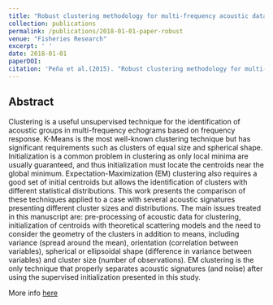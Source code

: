 ```yaml
---
title: "Robust clustering methodology for multi-frequency acoustic data: A review of standardization, initialization and cluster geometry"
collection: publications
permalink: /publications/2018-01-01-paper-robust
venue: "Fisheries Research"
excerpt: ' '
date: 2018-01-01
paperDOI: 
citation: 'Peña et al.(2015). "Robust clustering methodology for multi-frequency acoustic data: A review of standardization, initialization and cluster geometry." <i>Fisheries Research</i>. 200, 49-60.'
---
```


## Abstract
Clustering is a useful unsupervised technique for the identification of acoustic groups in multi-frequency echograms based on frequency response. K-Means is the most well-known clustering technique but has significant requirements such as clusters of equal size and spherical shape. Initialization is a common problem in clustering as only local minima are usually guaranteed, and thus initialization must locate the centroids near the global minimum. Expectation-Maximization (EM) clustering also requires a good set of initial centroids but allows the identification of clusters with different statistical distributions. This work presents the comparison of these techniques applied to a case with several acoustic signatures presenting different cluster sizes and distributions. The main issues treated in this manuscript are: pre-processing of acoustic data for clustering, initialization of centroids with theoretical scattering models and the need to consider the geometry of the clusters in addition to means, including variance (spread around the mean), orientation (correlation between variables), spherical or ellipsoidal shape (difference in variance between variables) and cluster size (number of observations). EM clustering is the only technique that properly separates acoustic signatures (and noise) after using the supervised initialization presented in this study.


More info [here](https://www.researchgate.net/publication/322146773_Robust_clustering_methodology_for_multi-frequency_acoustic_data_A_review_of_standardization_initialization_and_cluster_geometry)
